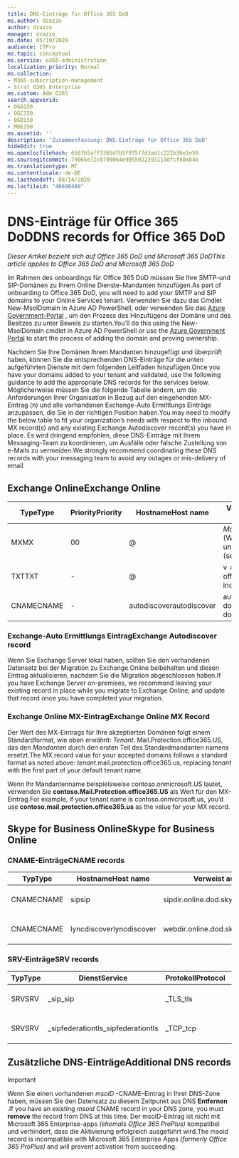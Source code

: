 ```yaml
---
title: DNS-Einträge für Office 365 DoD
ms.author: dzazzo
author: dzazzo
manager: dzazzo
ms.date: 05/19/2020
audience: ITPro
ms.topic: conceptual
ms.service: o365-administration
localization_priority: Normal
ms.collection:
- M365-subscription-management
- Strat_O365_Enterprise
ms.custom: Adm_O365
search.appverid:
- OGA150
- OGC150
- OGD150
- MOE150
ms.assetid: ''
description: 'Zusammenfassung: DNS-Einträge für Office 365 DoD'
hideEdit: true
ms.openlocfilehash: 656fb5aff3365dfb5f975f7d3ad1c222b36e1e56
ms.sourcegitcommit: 79065e72c0799064e9055022393113dfcf40eb4b
ms.translationtype: MT
ms.contentlocale: de-DE
ms.lasthandoff: 08/14/2020
ms.locfileid: "46690499"
---
```

# <a name="dns-records-for-office-365-dod"></a><span data-ttu-id="95733-103">DNS-Einträge für Office 365 DoD</span><span class="sxs-lookup"><span data-stu-id="95733-103">DNS records for Office 365 DoD</span></span>

<span data-ttu-id="95733-104">*Dieser Artikel bezieht sich auf Office 365 DoD und Microsoft 365 DoD*</span><span class="sxs-lookup"><span data-stu-id="95733-104">*This article applies to Office 365 DoD and Microsoft 365 DoD*</span></span>

<span data-ttu-id="95733-105">Im Rahmen des onboardings für Office 365 DoD müssen Sie Ihre SMTP-und SIP-Domänen zu Ihrem Online Dienste-Mandanten hinzufügen.</span><span class="sxs-lookup"><span data-stu-id="95733-105">As part of onboarding to Office 365 DoD, you will need to add your SMTP and SIP domains to your Online Services tenant.</span></span>  <span data-ttu-id="95733-106">Verwenden Sie dazu das Cmdlet New-MsolDomain in Azure AD PowerShell, oder verwenden Sie das [Azure Government-Portal](https://portal.azure.us) , um den Prozess des Hinzufügens der Domäne und des Besitzes zu unter Beweis zu starten.</span><span class="sxs-lookup"><span data-stu-id="95733-106">You’ll do this using the New-MsolDomain cmdlet in Azure AD PowerShell or use the [Azure Government Portal](https://portal.azure.us) to start the process of adding the domain and proving ownership.</span></span>

<span data-ttu-id="95733-107">Nachdem Sie Ihre Domänen Ihrem Mandanten hinzugefügt und überprüft haben, können Sie die entsprechenden DNS-Einträge für die unten aufgeführten Dienste mit dem folgenden Leitfaden hinzufügen.</span><span class="sxs-lookup"><span data-stu-id="95733-107">Once you have your domains added to your tenant and validated, use the following guidance to add the appropriate DNS records for the services below.</span></span>  <span data-ttu-id="95733-108">Möglicherweise müssen Sie die folgende Tabelle ändern, um die Anforderungen Ihrer Organisation in Bezug auf den eingehenden MX-Eintrag (n) und alle vorhandenen Exchange-Auto Ermittlungs Einträge anzupassen, die Sie in der richtigen Position haben.</span><span class="sxs-lookup"><span data-stu-id="95733-108">You may need to modify the below table to fit your organization’s needs with respect to the inbound MX record(s) and any existing Exchange Autodiscover record(s) you have in place.</span></span>  <span data-ttu-id="95733-109">Es wird dringend empfohlen, diese DNS-Einträge mit Ihrem Messaging-Team zu koordinieren, um Ausfälle oder falsche Zustellung von e-Mails zu vermeiden.</span><span class="sxs-lookup"><span data-stu-id="95733-109">We strongly recommend coordinating these DNS records with your messaging team to avoid any outages or mis-delivery of email.</span></span>

## <a name="exchange-online"></a><span data-ttu-id="95733-110">Exchange Online</span><span class="sxs-lookup"><span data-stu-id="95733-110">Exchange Online</span></span>

| <span data-ttu-id="95733-111">Type</span><span class="sxs-lookup"><span data-stu-id="95733-111">Type</span></span> | <span data-ttu-id="95733-112">Priority</span><span class="sxs-lookup"><span data-stu-id="95733-112">Priority</span></span> | <span data-ttu-id="95733-113">Hostname</span><span class="sxs-lookup"><span data-stu-id="95733-113">Host name</span></span> | <span data-ttu-id="95733-114">Verweist auf Adresse oder Wert</span><span class="sxs-lookup"><span data-stu-id="95733-114">Points to address or value</span></span> | <span data-ttu-id="95733-115">TTL</span><span class="sxs-lookup"><span data-stu-id="95733-115">TTL</span></span> |
| --- | --- | --- | --- | --- |
| <span data-ttu-id="95733-116">MX</span><span class="sxs-lookup"><span data-stu-id="95733-116">MX</span></span> | <span data-ttu-id="95733-117">0</span><span class="sxs-lookup"><span data-stu-id="95733-117">0</span></span> | @ | <span data-ttu-id="95733-118">*Mandanten*. Mail.Protection.office365.US (Weitere Informationen finden Sie weiter unten)</span><span class="sxs-lookup"><span data-stu-id="95733-118">*tenant*.mail.protection.office365.us (see below for additional details)</span></span> | <span data-ttu-id="95733-119">1 Hour</span><span class="sxs-lookup"><span data-stu-id="95733-119">1 Hour</span></span> |
| <span data-ttu-id="95733-120">TXT</span><span class="sxs-lookup"><span data-stu-id="95733-120">TXT</span></span> | - | @ | <span data-ttu-id="95733-121">v = spf1 include:SPF. Protection. office365. US-all</span><span class="sxs-lookup"><span data-stu-id="95733-121">v=spf1 include:spf.protection.office365.us -all</span></span> | <span data-ttu-id="95733-122">1 Hour</span><span class="sxs-lookup"><span data-stu-id="95733-122">1 Hour</span></span> |
| <span data-ttu-id="95733-123">CNAME</span><span class="sxs-lookup"><span data-stu-id="95733-123">CNAME</span></span> | - | <span data-ttu-id="95733-124">autodiscover</span><span class="sxs-lookup"><span data-stu-id="95733-124">autodiscover</span></span> | <span data-ttu-id="95733-125">autodiscover-dod.office365.us</span><span class="sxs-lookup"><span data-stu-id="95733-125">autodiscover-dod.office365.us</span></span> | <span data-ttu-id="95733-126">1 Hour</span><span class="sxs-lookup"><span data-stu-id="95733-126">1 Hour</span></span> |

### <a name="exchange-autodiscover-record"></a><span data-ttu-id="95733-127">Exchange-Auto Ermittlungs Eintrag</span><span class="sxs-lookup"><span data-stu-id="95733-127">Exchange Autodiscover record</span></span>

<span data-ttu-id="95733-128">Wenn Sie Exchange Server lokal haben, sollten Sie den vorhandenen Datensatz bei der Migration zu Exchange Online beibehalten und diesen Eintrag aktualisieren, nachdem Sie die Migration abgeschlossen haben.</span><span class="sxs-lookup"><span data-stu-id="95733-128">If you have Exchange Server on-premises, we recommend leaving your existing record in place while you migrate to Exchange Online, and update that record once you have completed your migration.</span></span>

### <a name="exchange-online-mx-record"></a><span data-ttu-id="95733-129">Exchange Online MX-Eintrag</span><span class="sxs-lookup"><span data-stu-id="95733-129">Exchange Online MX Record</span></span>

<span data-ttu-id="95733-130">Der Wert des MX-Eintrags für Ihre akzeptierten Domänen folgt einem Standardformat, wie oben erwähnt: *Tenant*. Mail.Protection.office365.US, das den *Mandanten* durch den ersten Teil des Standardmandanten namens ersetzt.</span><span class="sxs-lookup"><span data-stu-id="95733-130">The MX record value for your accepted domains follows a standard format as noted above: *tenant*.mail.protection.office365.us, replacing *tenant* with the first part of your default tenant name.</span></span>

<span data-ttu-id="95733-131">Wenn Ihr Mandantenname beispielsweise contoso.onmicrosoft.US lautet, verwenden Sie **contoso.Mail.Protection.office365.US** als Wert für den MX-Eintrag.</span><span class="sxs-lookup"><span data-stu-id="95733-131">For example, if your tenant name is contoso.onmicrosoft.us, you’d use **contoso.mail.protection.office365.us** as the value for your MX record.</span></span>

## <a name="skype-for-business-online"></a><span data-ttu-id="95733-132">Skype for Business Online</span><span class="sxs-lookup"><span data-stu-id="95733-132">Skype for Business Online</span></span>

### <a name="cname-records"></a><span data-ttu-id="95733-133">CNAME-Einträge</span><span class="sxs-lookup"><span data-stu-id="95733-133">CNAME records</span></span>

| <span data-ttu-id="95733-134">Typ</span><span class="sxs-lookup"><span data-stu-id="95733-134">Type</span></span> | <span data-ttu-id="95733-135">Hostname</span><span class="sxs-lookup"><span data-stu-id="95733-135">Host name</span></span> | <span data-ttu-id="95733-136">Verweist auf Adresse oder Wert</span><span class="sxs-lookup"><span data-stu-id="95733-136">Points to address or value</span></span> | <span data-ttu-id="95733-137">TTL</span><span class="sxs-lookup"><span data-stu-id="95733-137">TTL</span></span> |
| --- | --- | --- | --- |
| <span data-ttu-id="95733-138">CNAME</span><span class="sxs-lookup"><span data-stu-id="95733-138">CNAME</span></span> | <span data-ttu-id="95733-139">sip</span><span class="sxs-lookup"><span data-stu-id="95733-139">sip</span></span> | <span data-ttu-id="95733-140">sipdir.online.dod.skypeforbusiness.us</span><span class="sxs-lookup"><span data-stu-id="95733-140">sipdir.online.dod.skypeforbusiness.us</span></span> | <span data-ttu-id="95733-141">1 Hour</span><span class="sxs-lookup"><span data-stu-id="95733-141">1 Hour</span></span> |
| <span data-ttu-id="95733-142">CNAME</span><span class="sxs-lookup"><span data-stu-id="95733-142">CNAME</span></span> | <span data-ttu-id="95733-143">lyncdiscover</span><span class="sxs-lookup"><span data-stu-id="95733-143">lyncdiscover</span></span> | <span data-ttu-id="95733-144">webdir.online.dod.skypeforbusiness.us</span><span class="sxs-lookup"><span data-stu-id="95733-144">webdir.online.dod.skypeforbusiness.us</span></span> | <span data-ttu-id="95733-145">1 Hour</span><span class="sxs-lookup"><span data-stu-id="95733-145">1 Hour</span></span> | 

### <a name="srv-records"></a><span data-ttu-id="95733-146">SRV-Einträge</span><span class="sxs-lookup"><span data-stu-id="95733-146">SRV records</span></span>

| <span data-ttu-id="95733-147">Typ</span><span class="sxs-lookup"><span data-stu-id="95733-147">Type</span></span> | <span data-ttu-id="95733-148">Dienst</span><span class="sxs-lookup"><span data-stu-id="95733-148">Service</span></span> | <span data-ttu-id="95733-149">Protokoll</span><span class="sxs-lookup"><span data-stu-id="95733-149">Protocol</span></span> | <span data-ttu-id="95733-150">Port</span><span class="sxs-lookup"><span data-stu-id="95733-150">Port</span></span> | <span data-ttu-id="95733-151">Schriftbreite</span><span class="sxs-lookup"><span data-stu-id="95733-151">Weight</span></span> | <span data-ttu-id="95733-152">Priorität</span><span class="sxs-lookup"><span data-stu-id="95733-152">Priority</span></span> | <span data-ttu-id="95733-153">Name</span><span class="sxs-lookup"><span data-stu-id="95733-153">Name</span></span> | <span data-ttu-id="95733-154">Ziel</span><span class="sxs-lookup"><span data-stu-id="95733-154">Target</span></span> | <span data-ttu-id="95733-155">TTL</span><span class="sxs-lookup"><span data-stu-id="95733-155">TTL</span></span> |
| --- | --- | --- | --- | --- | --- | --- | --- | --- |
| <span data-ttu-id="95733-156">SRV</span><span class="sxs-lookup"><span data-stu-id="95733-156">SRV</span></span> | <span data-ttu-id="95733-157">\_sip</span><span class="sxs-lookup"><span data-stu-id="95733-157">\_sip</span></span> | <span data-ttu-id="95733-158">\_TLS</span><span class="sxs-lookup"><span data-stu-id="95733-158">\_tls</span></span> | <span data-ttu-id="95733-159">443</span><span class="sxs-lookup"><span data-stu-id="95733-159">443</span></span> | <span data-ttu-id="95733-160">1</span><span class="sxs-lookup"><span data-stu-id="95733-160">1</span></span> | <span data-ttu-id="95733-161">100</span><span class="sxs-lookup"><span data-stu-id="95733-161">100</span></span> | @ | <span data-ttu-id="95733-162">sipdir.online.dod.skypeforbusiness.us</span><span class="sxs-lookup"><span data-stu-id="95733-162">sipdir.online.dod.skypeforbusiness.us</span></span> | <span data-ttu-id="95733-163">1 Hour</span><span class="sxs-lookup"><span data-stu-id="95733-163">1 Hour</span></span> |
| <span data-ttu-id="95733-164">SRV</span><span class="sxs-lookup"><span data-stu-id="95733-164">SRV</span></span> | <span data-ttu-id="95733-165">\_sipfederationtls</span><span class="sxs-lookup"><span data-stu-id="95733-165">\_sipfederationtls</span></span> | <span data-ttu-id="95733-166">\_TCP</span><span class="sxs-lookup"><span data-stu-id="95733-166">\_tcp</span></span> | <span data-ttu-id="95733-167">5061</span><span class="sxs-lookup"><span data-stu-id="95733-167">5061</span></span> | <span data-ttu-id="95733-168">1</span><span class="sxs-lookup"><span data-stu-id="95733-168">1</span></span> | <span data-ttu-id="95733-169">100</span><span class="sxs-lookup"><span data-stu-id="95733-169">100</span></span> | @ | <span data-ttu-id="95733-170">sipfed.online.dod.skypeforbusiness.us</span><span class="sxs-lookup"><span data-stu-id="95733-170">sipfed.online.dod.skypeforbusiness.us</span></span> | <span data-ttu-id="95733-171">1 Hour</span><span class="sxs-lookup"><span data-stu-id="95733-171">1 Hour</span></span> |

## <a name="additional-dns-records"></a><span data-ttu-id="95733-172">Zusätzliche DNS-Einträge</span><span class="sxs-lookup"><span data-stu-id="95733-172">Additional DNS records</span></span>

> [!IMPORTANT]
> <span data-ttu-id="95733-173">Wenn Sie einen vorhandenen *msoID* -CNAME-Eintrag in Ihrer DNS-Zone haben, müssen Sie den Datensatz zu diesem Zeitpunkt aus DNS **Entfernen** .</span><span class="sxs-lookup"><span data-stu-id="95733-173">If you have an existing *msoid* CNAME record in your DNS zone, you must **remove** the record from DNS at this time.</span></span>  <span data-ttu-id="95733-174">Der msoID-Eintrag ist nicht mit Microsoft 365 Enterprise-apps *(ehemals Office 365 ProPlus)* kompatibel und verhindert, dass die Aktivierung erfolgreich ausgeführt wird.</span><span class="sxs-lookup"><span data-stu-id="95733-174">The msoid record is incompatible with Microsoft 365 Enterprise Apps *(formerly Office 365 ProPlus)* and will prevent activation from succeeding.</span></span>
